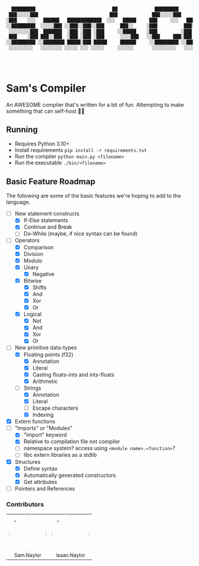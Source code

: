 ```bash
  █████████                             ██              █████████                                      ███  ████
 ███░░░░░███                           ███             ███░░░░░███                                    ░░░  ░░███
░███    ░░░   ██████   █████████████  ░░░   █████     ███     ░░░   ██████  █████████████   ████████  ████  ░███   ██████  ████████
░░█████████  ░░░░░███ ░░███░░███░░███      ███░░     ░███          ███░░███░░███░░███░░███ ░░███░░███░░███  ░███  ███░░███░░███░░███
 ░░░░░░░░███  ███████  ░███ ░███ ░███     ░░█████    ░███         ░███ ░███ ░███ ░███ ░███  ░███ ░███ ░███  ░███ ░███████  ░███ ░░░
 ███    ░███ ███░░███  ░███ ░███ ░███      ░░░░███   ░░███     ███░███ ░███ ░███ ░███ ░███  ░███ ░███ ░███  ░███ ░███░░░   ░███
░░█████████ ░░████████ █████░███ █████     ██████     ░░█████████ ░░██████  █████░███ █████ ░███████  █████ █████░░██████  █████
 ░░░░░░░░░   ░░░░░░░░ ░░░░░ ░░░ ░░░░░     ░░░░░░       ░░░░░░░░░   ░░░░░░  ░░░░░ ░░░ ░░░░░  ░███░░░  ░░░░░ ░░░░░  ░░░░░░  ░░░░░
                                                                                            ░███
                                                                                            █████
                                                                                           ░░░░░
```

# Sam's Compiler

An AWESOME compiler that's written for a bit of fun.
Attempting to make something that can self-host 😵‍💫

## Running

* Requires Python 3.10+
* Install requirements `pip install -r requirements.txt`
* Run the compiler `python main.py <filename>`
* Run the executable `./bin/<filename>`

## Basic Feature Roadmap

The following are some of the basic features we're hoping to add to the language.

- [ ] New statement constructs
  - [x] If-Else statements
  - [x] Continue and Break
  - [ ] Do-While (maybe, if nice syntax can be found)
- [ ] Operators
  - [x] Comparison
  - [x] Division
  - [x] Modulo
  - [x] Unary
    - [x] Negative
  - [x] Bitwise
    - [x] Shifts
    - [x] And
    - [x] Xor
    - [x] Or
  - [x] Logical
    - [x] Not
    - [x] And
    - [x] Xor
    - [x] Or
- [ ] New primitive data-types
  - [x] Floating points (f32)
    - [x] Annotation
    - [x] Literal
    - [x] Casting floats-ints and ints-floats
    - [x] Arithmetic
  - [ ] Strings
    - [x] Annotation
    - [x] Literal
    - [ ] Escape characters
    - [x] Indexing
- [x] Extern functions
- [ ] "Imports" or "Modules"
  - [x] "import" keyword
  - [x] Relative to compilation file not compiler
  - [ ] namespace system? access using `<module name>.<function>`?
  - [ ] libc extern libraries as a stdlib
- [x] Structures
  - [x] Define syntax
  - [x] Automatically generated constructors
  - [x] Get attributes
- [ ] Pointers and References

### Contributors

<table>
  <tr>
    <td align="center">
      <a href="https://github.com/samnaylor">
        <img src="https://avatars.githubusercontent.com/u/57679802?v=4" style="border-radius: 100%; height: auto;" width="100px;" />
        <br />
        <sub>Sam Naylor</sub>
      </a>
      <br />
    </td>
    <td align="center">
      <a href="https://github.com/Wraith29">
        <img src="https://avatars.githubusercontent.com/u/55260788?v=4" style="border-radius: 100%; height: auto;" width="100px;" />
        <br />
        <sub>Isaac Naylor</sub>
      </a>
      <br />
    </td>
  </tr>
</table>
